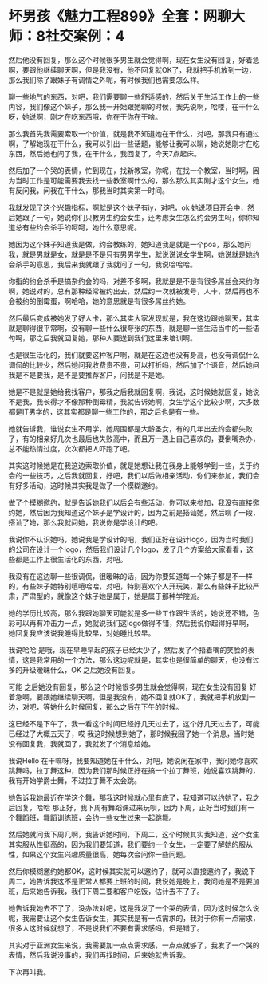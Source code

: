# 坏男孩《魅力工程899》全套：网聊大师：8社交案例：4

然后他没有回复，那么这个时候很多男生就会觉得啊，现在女生没有回复，好着急啊，要跟他继续聊天啊，但是我没有，他不回复就OK了，我就把手机放到一边，那么我们除了跟妹子有调情之外呢，有时候我们也需要怎么样。

聊一些地气的东西，对吧，我们需要聊一些舒适感的，然后关于生活工作上的一些内容，我们像这个妹子，那么我一开始跟她聊的时候，我先说啊，哈喽，在干什么呀，她说啊，刚才在吃东西哦，你在干你在干啥。

那么我首先我需要索取一个价值，就是我不知道她在干什么，对吧，那我只有通过啊，了解她现在干什么，我可以引出一些话题，能够让我可以聊，她说她刚才在吃东西，然后她也问了我，在干什么，我回复了，今天7点起床。

然后加了一个哭的表情，忙到现在，找新教室，你呢，在找一个教室，当时啊，因为当时工作是可能需要我去找一些教室啊什么的，那么那么其实刚才这个女生，她有反问我，问我在干什么，那我当时其实第一时间。

我就发现了这个兴趣指标，啊就是这个妹子有iy，对吧，ok 她说项目开会中，然后她跟了一句，她说你们只教男生约会女生，还考虑女生怎么约会男生吗，你你知道总有些约会杀手的呵呵，她什么意思呢。

她因为这个妹子知道我是做，约会教练的，她知道我是就是一个poa，那么她问我，就是男就是女，就是是不是只有男男学生，就说说说女学生啊，她说就是她约会杀手的意思，我后来我就跟了我就问了一句，我说哈哈哈。

你指的约会杀手是搞杂约会的吗，对差不多啊，我就是是不是有很多屌丝会来约你啊，她说对的，总有那种经常被约出去，然后约一次就被发号，人卡，然后再也不会被约的倒霉蛋，啊哈哈，她的意思就是有很多屌丝约她。

然后最后变成被她发了好人卡，那么其实大家发现就是，我在这边跟她聊天，其实就是聊得很平常啊，没有聊一些什么很夸张的东西，就是聊一些生活当中的一些语句啊，那之后我就回复她，那种人要送到我们这里来培训啊。

也是很生活化的，我们就要这种客户啊，就是在这边也没有身高，也没有调侃什么调侃的比较少，然后她问我收费贵不贵，可以打折吗，然后加了个语音，然后她问我是不是要我，是不是要推荐客户，问我是不是她。

她是不是就是她给我找客户，那我之后我就回复啊，我说，这时候她就回复，她说不是我，我长得才不像那种倒霉精，我就告诉她啊，女生学这个比较少啊，大多数都是IT男学的，这其实都是聊一些工作的，那之后也是有一些。

她就告诉我，谁说女生不用学，她周围都是大龄圣女，有的几年出去约会都失败了，有的相亲好几次也最后也失败高中，而且万一遇上自己喜欢的，要倒嘴杂办，总不能热情过度，次次都把人吓跑了吧。

其实这时候她是在我这边索取价值，就是她想让我在我身上能够学到一些，关于约会的一些技巧，之后我就回复，好吧，我们以后做相亲活动，你们来参加，我们会有好多活动，这时候其实我是做了一个模糊邀约。

做了个模糊邀约，就是告诉她我们以后会有些活动，你可以来参加，我没有直接邀约她，然后因为我知道这个妹子是学设计的，因为之前是搭讪她，然后聊了一段，搭讪了她，那么我就问她，我说你是学设计的吧。

我说你不认识她吗，她说我是学设计的吧，我们正好在设计logo，因为当时我们的公司在设计一个logo，然后我们设计几个logo，发了几个方案给大家看看，这些都是工作上很生活化的东西，对吧。

我没有在这边聊一些很调侃，很暧昧的话，因为你要知道每一个妹子都是不一样的，有些妹子她特别嘻嘻哈哈，对吧，特别喜欢个人开玩笑，那么有些妹子比较严肃，严肃型的，就像这个妹子她是属于，她是属于那种学院派。

她的学历比较高，那么我跟她聊天可能就是多一些工作跟生活的，她说还不错，色彩可以再有冲击力一点，她就说我们这logo做得不错，然后我说你起得好早啊，她回复我应该说我睡得比较早，对她睡比较早。

我说哈哈 是哦，现在早睡早起的孩子已经太少了，然后发了个捂着嘴的笑脸的表情，这是我常用的一个方法，那么这边呢就是，其实也是很简单的聊天，也没有过多的升级暧昧什么，OK 之后她没有回复。

可能 之后她没有回复，那么这个时候很多男生就会觉得啊，现在女生没有回复 好着急啊，要跟她继续聊天啊，但是我没有，她不回复就OK了，我就把手机放到一边，对吧，等她什么时候回复，那么之后在下午的时候。

这已经不是下午了，我一看这个时间已经好几天过去了，这个好几天过去了，可能已经过了大概五天了，哎 我这时候想到她了，那时候我回了她一个消息，当时她没有回复我，我就回了，我就发了个消息给她。

我说Hello 在干嘛呀，我要知道她在干什么，对吧，她说闲在家中，我问她你喜欢跳舞吗，拉丁舞这种，因为我们那时候正好在搞一个拉丁舞班，她说喜欢跳舞的，我有开始学爵士舞，不过拉丁舞不太会跳。

她告诉我她最近在学这个舞，那我这时候就心里有底了，我知道可以约她了，我之后回复，哈哈 那正好，我下周有舞蹈课过来玩呗，因为下周，正好当时我们有一个舞蹈班，舞蹈训练班，会约一些女生过来一起跳舞。

然后她就问我下周几啊，我告诉她时间，下周二，这个时候其实我知道，这个女生其实服从性挺高的，因为我们要知道，我们要约一个女生，一定要了解她的服从性，如果这个女生兴趣质量很高，她每次会问你一些问题。

然后你模糊邀约她都OK，这时候其实就可以邀约了，就可以直接邀约了，我说下周二，她告诉我这不是正常人都要上班的时间，我说她是晚上，我问她是不是要加班，后来她告诉我，我们下周二要和客户吃饭，估计去不了了。

她告诉我她去不了了，没办法对吧，这是我发了一个哭的表情，因为这时候怎么说呢，我需要让这个女生告诉女生，其实我是有一点需求的，我对于你有一点需求，很多人这时候就想了，不是说我们不要有需求感吗，但是错了。

其实对于亚洲女生来说，我需要加一点点需求感，一点点就够了，我发了一个哭的表情，然后我说没事的，我们再找时间，后来她就告诉我。

下次再叫我。